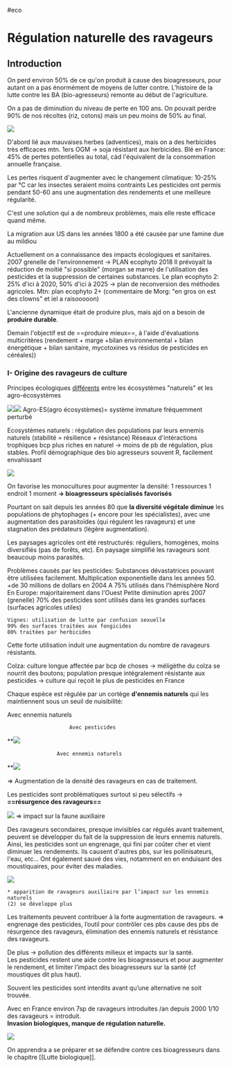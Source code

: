#eco
# Régulation naturelle des ravageurs 

## Introduction

On perd environ 50% de ce qu'on produit à cause des bioagresseurs, pour autant on a pas énormément de moyens de lutter contre.
L'histoire de la lutte contre les BA (bio-agresseurs) remonte au début de l'agriculture.

On a pas de diminution du niveau de perte en 100 ans.
On pouvait perdre 90% de nos récoltes (riz, cotons) mais un peu moins de 50% au final.

![](https://lh3.googleusercontent.com/f_D1yomnkd65kMRgMm7v-Xx19x5kqtjL82oKmjt85hO4i-fiGfOxD5jiOHmKmIziOHfex_3csKdWnxY3twAOQOGN8J057J57U354xIhvP9NbBdgGKtZ7RUObfL4MQkajwiGljJv9pBcOEfmUi0daxMMVrazGlqxy8UaSdxhyNZgYtReI_mYf-0WvxyAe)

D'abord lié aux mauvaises herbes (adventices), mais on a des herbicides très efficaces mtn.
1ers OGM -> soja résistant aux herbicides.
Blé en France: 45% de pertes potentielles au total, càd l'équivalent de la consommation annuelle française.

Les pertes risquent d'augmenter avec le changement climatique: 10-25% par °C car les insectes seraient moins contraints
Les pesticides ont permis pendant 50-60 ans une augmentation des rendements et une meilleure régularité.

C'est une solution qui a de nombreux problèmes, mais elle reste efficace quand même.

  
La migration aux US dans les années 1800 a été causée par une famine due au mildiou

  
Actuellement on a connaissance des impacts écologiques et sanitaires.
	2007 grenelle de l'environnement -> PLAN ecophyto 2018
		Il prévoyait la réduction de moitié "si possible" (morgan se marre) de l'utilisation des pesticides et la suppression de certaines substances.
	Le plan ecophyto 2: 25% d'ici à 2020, 50% d'ici à 2025 -> plan de reconversion des méthodes agricoles.
	Mtn: plan ecophyto 2+ (commentaire de Morg: "en gros on est des clowns" et iel a raisooooon)

L'ancienne dynamique était de produire plus, mais ajd on a besoin de **produire durable**.

Demain l'objectif est de ==produire mieux==, à l'aide d'évaluations multicritères (rendement + marge +bilan environnemental + bilan énergétique + bilan sanitaire, mycotoxines vs résidus de pesticides en céréales))

### I- Origine des ravageurs de culture

Principes écologiques <u>différents</u>  entre les écosystèmes "naturels" et les agro-écosystèmes

![](https://lh6.googleusercontent.com/jFGdqwzBz1p1VCBzhnNF92cKuFmp26DTMzAnDU2NXEa88v2xH-7U5uV-oU9yC60bJnNru_AMSza_8EPVrjsV08pGX07h58Pr5aU3cXR5lhXniHQJbf0N0egc6GJq6jgWl1MkN9mg13Yh_5QJ6xFPMKboFw-h-9Pd0QiC99J9zpIdNH95zunHrV-NorMu)![](https://lh4.googleusercontent.com/vkDZEPn7crtk2e03U9d5QStw1iF4QxYgcCGwyD47xEmBLkDexEnCQpANYPGgfAKhLDH1hZN-vm5INHzrsdIvkzkAElidWe0SEvrrpu3ZznWg3TNHfZm6lGoXhydNzUc3dOQ7zSaFnh4bhAqyvcCmiFphgsaYNMdG63zSj2I-QuPLJw6nrxGc1HAHcJvm)
Agro-ES(agro écosystèmes)= système immature fréquemment perturbé
  
Ecosystèmes naturels : régulation des populations par leurs ennemis naturels (stabilité = résilience + résistance)
Réseaux d'intéractions trophiques bcp plus riches en naturel -> moins de pb de régulation, plus stables.
Profil démographique des bio agresseurs souvent R, facilement envahissant

![](https://lh3.googleusercontent.com/F8QLviZ1ezL0UahtIEv8VmWu2wrMA_-BHgYZCeV2OXpUozU787_Y2tjsW-D9BNPnJDvC8nhdbjnASXogyp29-nLonRvh9qMWcTXsL8snIam0FiL2jWhFDyihX5HfukmRL5Z2gw-E1pCIvseiG2lX2l_yyauTFHw37eiLXPdQScEFcPdTb2uC71T9AF71)

On favorise les monocultures pour augmenter la densité: 1 ressources 1 endroit 1 moment
**-> bioagresseurs spécialisés favorisés**

Pourtant on sait depuis les années 80 que **la diversité végétale diminue** les populations de phytophages (+ encore pour les spécialistes), avec une augmentation des parasitoïdes (qui régulent les ravageurs) et une stagnation des prédateurs (légère augmentation).

Les paysages agricoles ont été restructurés: réguliers, homogènes, moins diversifiés (pas de forêts, etc).
En paysage simplifié les ravageurs sont beaucoup moins parasités.

Problèmes causés par les pesticides:
	Substances dévastatrices pouvant être utilisées facilement.
	Multiplication exponentielle dans les années 50.
	+de 30 millions de dollars en 2004
	A 75% utilisés dans l'hémisphère Nord
	En Europe: majoritairement dans l'Ouest
	Petite diminution après 2007 (grenelle)
	70% des pesticides sont utilisés dans les grandes surfaces (surfaces agricoles utiles)

	Vignes: utilisation de lutte par confusion sexuelle
	99% des surfaces traitées aux fongicides
	80% traitées par herbicides


Cette forte utilisation induit une augmentation du nombre de ravageurs résistants.

Colza: culture longue affectée par bcp de choses
	-> méligèthe du colza se nourrit des boutons; population presque intégralement résistante aux pesticides
	-> culture qui reçoit le plus de pesticides en France

Chaque espèce est régulée par un cortège **d'ennemis naturels** qui les maintiennent sous un seuil de nuisibilité:

Avec ennemis naturels 

						Avec pesticides

**![](https://lh6.googleusercontent.com/9Hqi9ifcBcKetKzzDVV71MWJGcZJ5N06PwwhBLDYyqMX9dqB6YapOZcozUqmWCPm_ehs12Uo-nWiTn8hv_nS41ZKqhzjBJm4mIlb7NiBGoG74zt1Td0sWCB5lQVsYYBfU5nrncpPR8ZZPoXG75YTx0RYwz_RJd6g6KRJ7cX-MzLbveqajTx8H2YBD5aj)

					Avec ennemis naturels
**![](https://lh3.googleusercontent.com/u43lGBExfXr4RwdQILzhfOgpFm6WzHdSMBrjnaytNnRvikMEkjH6CU6U37lEMI5dBCq7yPe5lArU5gm_Usex9hohB1XHObuF8EkkQ1KpVtC5K7Sf02OHqXtRoYNWcTYxLGZkSR4wYSKemGu3ezl6x3oh4MczQoUztpW72sudWFt2tJMKk4SSNwaiqMRn)

 => Augmentation de la densité des ravageurs en cas de traitement.

Les pesticides sont problématiques surtout si peu sélectifs -> **==résurgence des ravageurs==**

![](https://lh3.googleusercontent.com/KW7ASbr2Oh7Ygmj7dZPQ6TDY3-Wtsa4bIistGOqvN-tJ7Ia-XlKCjDNIWmY8mLvZla1fAgYdoizCuVM94EhY46qIeOSgmIlWbGxWtmfQyVm8nEpfRSuUSfUIKG8rbKIhj5LnSwUJGrJkvSDcpU3GE-x8IYSitvTrYtA1YcPAPWBErFCHSvRRIFW5llSV)
	=> impact sur la faune auxiliaire

Des ravageurs secondaires, presque invisibles car régulés avant traitement, peuvent se développer du fait de la suppression de leurs ennemis naturels.
Ainsi, les pesticides sont un engrenage, qui fini par coûter cher et vient diminuer les rendements.
Ils causent d'autres pbs, sur les pollinisateurs, l'eau, etc...
Ont également sauvé des vies, notamment en en enduisant des moustiquaires, pour éviter des maladies.

![](https://lh3.googleusercontent.com/qG3fgvd7-ILGoUKqLJrkXGYja8qv9FmDj2u2r3qeLfLCvvKLhfU-q08cIvzpgGOOJ3DN0iKg7m0XwNjtXSaJtrIob1eK2zXdbfa_SwCE87ReR5KORvfQ2WwQdCjTbISwf6jjBZSXJroxKbexBfI-WoABM36FSOY0KK2H5dwetAIv2UEwdAFW3OX1bcdz3A)

	* apparition de ravageurs auxiliaire par l’impact sur les ennemis naturels
    (2) se développe plus

Les traitements peuvent contribuer à la forte augmentation de ravageurs. => engrenage des pesticides, l’outil pour contrôler ces pbs cause des pbs de résurgence des ravageurs, élimination des ennemis naturels et résistance des ravageurs.

De plus -> pollution des différents milieux et impacts sur la santé.  
Les pesticides restent une aide contre les bioagresseurs et pour augmenter le rendement, et limiter l’impact des bioagresseurs sur la santé (cf moustiques dit plus haut).

Souvent les pesticides sont interdits avant qu’une alternative ne soit trouvée.


Avec en France environ 7sp de ravageurs introduites /an depuis 2000
1/10 des ravageurs = introduit.  
**Invasion biologiques, manque de régulation naturelle.**

![](https://lh4.googleusercontent.com/Ufxah8IoLQBJJ80uWfupT05VoEvLUhWQVdOmQd8CK6TitQpu4PQdZid49aAJzHvscpqPzHq4U0UWYd9LX2dmGFRo4MYw80h7p0N18LGOG3lctPzz05ey3H-9bVVEgJbgnzi-NVTloT1loIjXFcyYsONfir-AEsKhtZQjSIoAlW4s8g0wJpSVqnLuMWl8gQ)


On apprendra a se préparer et se défendre contre ces bioagresseurs dans le chapitre [[Lutte biologique]].

